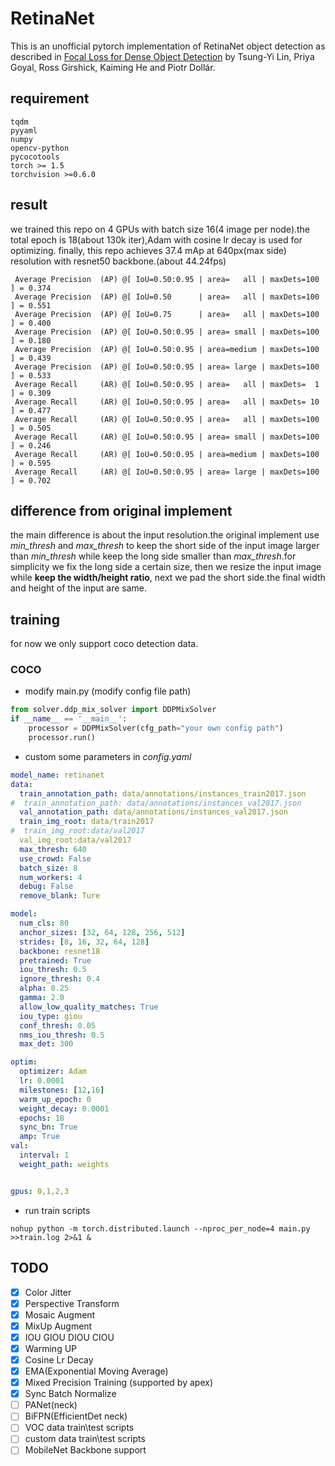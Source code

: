 # RetinaNet
This is an unofficial pytorch implementation of RetinaNet object detection as described in [Focal Loss for Dense Object Detection](https://arxiv.org/abs/1708.02002) by Tsung-Yi Lin, Priya Goyal, Ross Girshick, Kaiming He and Piotr Dollár.

## requirement
```text
tqdm
pyyaml
numpy
opencv-python
pycocotools
torch >= 1.5
torchvision >=0.6.0
```
## result
we trained this repo on 4 GPUs with batch size 16(4 image per node).the total epoch is 18(about 130k iter),Adam with cosine lr decay is used for optimizing.
finally, this repo achieves 37.4 mAp at 640px(max side) resolution with resnet50 backbone.(about 44.24fps)
```shell script
 Average Precision  (AP) @[ IoU=0.50:0.95 | area=   all | maxDets=100 ] = 0.374
 Average Precision  (AP) @[ IoU=0.50      | area=   all | maxDets=100 ] = 0.551
 Average Precision  (AP) @[ IoU=0.75      | area=   all | maxDets=100 ] = 0.400
 Average Precision  (AP) @[ IoU=0.50:0.95 | area= small | maxDets=100 ] = 0.180
 Average Precision  (AP) @[ IoU=0.50:0.95 | area=medium | maxDets=100 ] = 0.439
 Average Precision  (AP) @[ IoU=0.50:0.95 | area= large | maxDets=100 ] = 0.533
 Average Recall     (AR) @[ IoU=0.50:0.95 | area=   all | maxDets=  1 ] = 0.309
 Average Recall     (AR) @[ IoU=0.50:0.95 | area=   all | maxDets= 10 ] = 0.477
 Average Recall     (AR) @[ IoU=0.50:0.95 | area=   all | maxDets=100 ] = 0.505
 Average Recall     (AR) @[ IoU=0.50:0.95 | area= small | maxDets=100 ] = 0.246
 Average Recall     (AR) @[ IoU=0.50:0.95 | area=medium | maxDets=100 ] = 0.595
 Average Recall     (AR) @[ IoU=0.50:0.95 | area= large | maxDets=100 ] = 0.702
```

## difference from original implement
the main difference is about the input resolution.the original implement use *min_thresh* and *max_thresh* to keep the short
side of the input image larger than *min_thresh* while keep the long side smaller than *max_thresh*.for simplicity we fix the long
side a certain size, then we resize the input image while **keep the width/height ratio**, next we pad the short side.the final
width and height of the input are same.


## training
for now we only support coco detection data.

### COCO
* modify main.py (modify config file path)
```python
from solver.ddp_mix_solver import DDPMixSolver
if __name__ == '__main__':
    processor = DDPMixSolver(cfg_path="your own config path") 
    processor.run()
```
* custom some parameters in *config.yaml*
```yaml
model_name: retinanet
data:
  train_annotation_path: data/annotations/instances_train2017.json
#  train_annotation_path: data/annotations/instances_val2017.json
  val_annotation_path: data/annotations/instances_val2017.json
  train_img_root: data/train2017
#  train_img_root:data/val2017
  val_img_root:data/val2017
  max_thresh: 640
  use_crowd: False
  batch_size: 8
  num_workers: 4
  debug: False
  remove_blank: Ture

model:
  num_cls: 80
  anchor_sizes: [32, 64, 128, 256, 512]
  strides: [8, 16, 32, 64, 128]
  backbone: resnet18
  pretrained: True
  iou_thresh: 0.5
  ignore_thresh: 0.4
  alpha: 0.25
  gamma: 2.0
  allow_low_quality_matches: True
  iou_type: giou
  conf_thresh: 0.05
  nms_iou_thresh: 0.5
  max_det: 300

optim:
  optimizer: Adam
  lr: 0.0001
  milestones: [12,16]
  warm_up_epoch: 0
  weight_decay: 0.0001
  epochs: 18
  sync_bn: True
  amp: True
val:
  interval: 1
  weight_path: weights


gpus: 0,1,2,3
```
* run train scripts
```shell script
nohup python -m torch.distributed.launch --nproc_per_node=4 main.py >>train.log 2>&1 &
```

## TODO
- [x] Color Jitter
- [x] Perspective Transform
- [x] Mosaic Augment
- [x] MixUp Augment
- [x] IOU GIOU DIOU CIOU
- [x] Warming UP
- [x] Cosine Lr Decay
- [x] EMA(Exponential Moving Average)
- [x] Mixed Precision Training (supported by apex)
- [x] Sync Batch Normalize
- [ ] PANet(neck)
- [ ] BiFPN(EfficientDet neck)
- [ ] VOC data train\test scripts
- [ ] custom data train\test scripts
- [ ] MobileNet Backbone support
